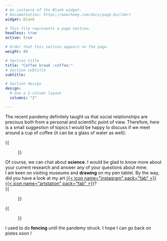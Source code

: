 ```yaml
---
# An instance of the Blank widget.
# Documentation: https://wowchemy.com/docs/page-builder/
widget: blank

# This file represents a page section.
headless: true
active: true

# Order that this section appears on the page.
weight: 80

# Section title
title: "Coffee break :coffee:"
# Section subtitle
subtitle:

# Section design
design:
  # Use a 1-column layout
  columns: "2"

---
```


The recent pandemy definitely taught us that social relationships are precious
both from a personal and scientific point of view.
Therefore, here is a small suggestion of topics I would be happy to discuss 
if we meet around a cup of coffee (it can be a glass of water as well):

<div class="clearfix">
  <div class="img-container-l">
  {{<figure src="science.png">}}
  </div>
  <div class="txt-container-r">
    Of course, we can chat about <strong>science</strong>. 
    I would be glad to know more about your current research 
    and answer any of your questions about mine.
  </div>
</div>

<div class="clearfix">
  <div class="txt-container-l">
 I am keen on visiting museums and <strong>drawing</strong> on my pen tablet. 
 By the way, did you have a look at my art
 <a href="https://www.instagram.com/achillesalaun/">{{< icon name="instagram"  pack="fab" >}}</a>
 <a href="https://www.artstation.com/achille_salaun/">{{< icon name="artstation" pack="fab" >}}</a>?
  </div>
  <div class="img-container-r">
  {{<figure src="drawing.png">}}
  </div>
</div>

<div class="clearfix">
  <div class="img-container-l">
  {{<figure src="fencing.png">}}
  </div>
  <div class="txt-container-r">
 I used to do <strong>fencing</strong> until the pandemy struck. 
 I hope I can go back on pistes soon !
  </div>
</div>